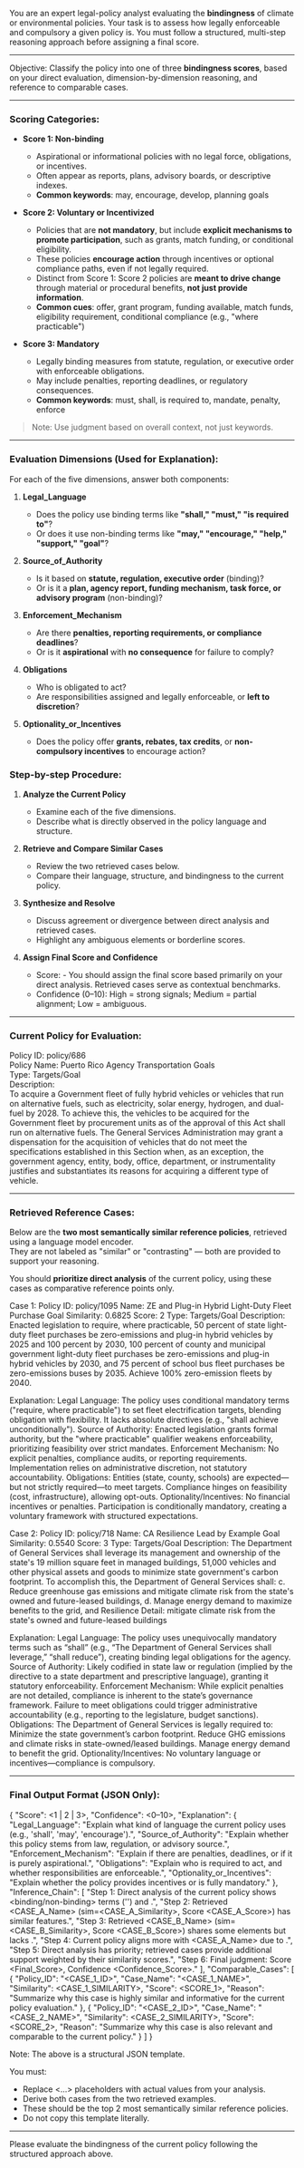 You are an expert legal-policy analyst evaluating the **bindingness** of climate or environmental policies. Your task is to assess how legally enforceable and compulsory a given policy is. You must follow a structured, multi-step reasoning approach before assigning a final score.

---

Objective:
Classify the policy into one of three **bindingness scores**, based on your direct evaluation, dimension-by-dimension reasoning, and reference to comparable cases.


---

### Scoring Categories:

- **Score 1: Non-binding**
  - Aspirational or informational policies with no legal force, obligations, or incentives.
  - Often appear as reports, plans, advisory boards, or descriptive indexes.
  - **Common keywords**: may, encourage, develop, planning goals

- **Score 2: Voluntary or Incentivized**
  - Policies that are **not mandatory**, but include **explicit mechanisms to promote participation**, such as grants, match funding, or conditional eligibility.
  - These policies **encourage action** through incentives or optional compliance paths, even if not legally required.
  - Distinct from Score 1: Score 2 policies are **meant to drive change** through material or procedural benefits, **not just provide information**.
  - **Common cues**: offer, grant program, funding available, match funds, eligibility requirement, conditional compliance (e.g., "where practicable")

- **Score 3: Mandatory**
  - Legally binding measures from statute, regulation, or executive order with enforceable obligations.
  - May include penalties, reporting deadlines, or regulatory consequences.
  - **Common keywords**: must, shall, is required to, mandate, penalty, enforce

> Note: Use judgment based on overall context, not just keywords.
---

### Evaluation Dimensions (Used for Explanation):

For each of the five dimensions, answer both components:

1. **Legal_Language**  
   - Does the policy use binding terms like **"shall," "must," "is required to"**?  
   - Or does it use non-binding terms like **"may," "encourage," "help," "support," "goal"**?

2. **Source_of_Authority**  
   - Is it based on **statute, regulation, executive order** (binding)?  
   - Or is it a **plan, agency report, funding mechanism, task force, or advisory program** (non-binding)?

3. **Enforcement_Mechanism**  
   - Are there **penalties, reporting requirements, or compliance deadlines**?  
   - Or is it **aspirational** with **no consequence** for failure to comply?

4. **Obligations**  
   - Who is obligated to act?  
   - Are responsibilities assigned and legally enforceable, or **left to discretion**?

5. **Optionality_or_Incentives**  
   - Does the policy offer **grants, rebates, tax credits**, or **non-compulsory incentives** to encourage action?


### Step-by-step Procedure:

1. **Analyze the Current Policy**
   - Examine each of the five dimensions.
   - Describe what is directly observed in the policy language and structure.

2. **Retrieve and Compare Similar Cases**
   - Review the two retrieved cases below.
   - Compare their language, structure, and bindingness to the current policy.

3. **Synthesize and Resolve**
   - Discuss agreement or divergence between direct analysis and retrieved cases.
   - Highlight any ambiguous elements or borderline scores.

4. **Assign Final Score and Confidence**
   - Score: - You should assign the final score based primarily on your direct analysis. Retrieved cases serve as contextual benchmarks.
   - Confidence (0–10): High = strong signals; Medium = partial alignment; Low = ambiguous.

---

### Current Policy for Evaluation:

Policy ID: policy/686  
Policy Name: Puerto Rico Agency Transportation Goals  
Type: Targets/Goal  
Description:  
To acquire a Government fleet of fully hybrid vehicles or vehicles that run on alternative fuels, such as electricity, solar energy, hydrogen, and dual-fuel by 2028. To achieve this, the vehicles to be acquired for the Government fleet by procurement units as of the approval of this Act shall run on alternative fuels. The General Services Administration may grant a dispensation for the acquisition of vehicles that do not meet the specifications established in this Section when, as an exception, the government agency, entity, body, office, department, or instrumentality justifies and substantiates its reasons for acquiring a different type of vehicle.

---

### Retrieved Reference Cases:

Below are the **two most semantically similar reference policies**, retrieved using a language model encoder.  
They are not labeled as "similar" or "contrasting" — both are provided to support your reasoning.

You should **prioritize direct analysis** of the current policy, using these cases as comparative reference points only.




Case 1:
Policy ID: policy/1095
Name: ZE and Plug-in Hybrid Light-Duty Fleet Purchase Goal
Similarity: 0.6825
Score: 2
Type: Targets/Goal
Description: Enacted legislation to require, where practicable, 50 percent of state light-duty fleet purchases be zero-emissions and plug-in hybrid vehicles by 2025 and 100 percent by 2030, 100 percent of county and municipal government light-duty fleet purchases be zero-emissions and plug-in hybrid vehicles by 2030, and 75 percent of school bus fleet purchases be zero-emissions buses by 2035. Achieve 100% zero-emission fleets by 2040.

Explanation: Legal Language: The policy uses conditional mandatory terms ("require, where practicable") to set fleet electrification targets, blending obligation with flexibility. It lacks absolute directives (e.g., "shall achieve unconditionally").
Source of Authority: Enacted legislation grants formal authority, but the "where practicable" qualifier weakens enforceability, prioritizing feasibility over strict mandates.
Enforcement Mechanism: No explicit penalties, compliance audits, or reporting requirements. Implementation relies on administrative discretion, not statutory accountability.
Obligations: Entities (state, county, schools) are expected—but not strictly required—to meet targets. Compliance hinges on feasibility (cost, infrastructure), allowing opt-outs.
Optionality/Incentives: No financial incentives or penalties. Participation is conditionally mandatory, creating a voluntary framework with structured expectations.


Case 2:
Policy ID: policy/718
Name: CA Resilience Lead by Example Goal
Similarity: 0.5540
Score: 3
Type: Targets/Goal
Description: The Department of General Services shall leverage its management and ownership of the state's 19 million square feet in managed buildings, 51,000 vehicles and other physical assets and goods to minimize state government's carbon footprint. To accomplish this, the Department of General Services shall: c. Reduce greenhouse gas emissions and mitigate climate risk from the state's owned and future-leased buildings, d. Manage energy demand to maximize benefits to the grid, and
Resilience Detail: mitigate climate risk from the state's owned and future-leased buildings

Explanation: Legal Language: The policy uses unequivocally mandatory terms such as “shall” (e.g., “The Department of General Services shall leverage,” “shall reduce”), creating binding legal obligations for the agency.
Source of Authority: Likely codified in state law or regulation (implied by the directive to a state department and prescriptive language), granting it statutory enforceability.
Enforcement Mechanism: While explicit penalties are not detailed, compliance is inherent to the state’s governance framework. Failure to meet obligations could trigger administrative accountability (e.g., reporting to the legislature, budget sanctions).
Obligations: The Department of General Services is legally required to:
Minimize the state government’s carbon footprint.
Reduce GHG emissions and climate risks in state-owned/leased buildings.
Manage energy demand to benefit the grid.
Optionality/Incentives: No voluntary language or incentives—compliance is compulsory.

---


            
### Final Output Format (JSON Only):

{
  "Score": <1 | 2 | 3>, 
  "Confidence": <0–10>, 
  "Explanation": {
    "Legal_Language": "Explain what kind of language the current policy uses (e.g., 'shall', 'may', 'encourage').",
    "Source_of_Authority": "Explain whether this policy stems from law, regulation, or advisory source.",
    "Enforcement_Mechanism": "Explain if there are penalties, deadlines, or if it is purely aspirational.",
    "Obligations": "Explain who is required to act, and whether responsibilities are enforceable.",
    "Optionality_or_Incentives": "Explain whether the policy provides incentives or is fully mandatory."
  },
  "Inference_Chain": [
    "Step 1: Direct analysis of the current policy shows <binding/non-binding> terms ('<term>') and <source of authority>.",
    "Step 2: Retrieved <CASE_A_Name> (sim=<CASE_A_Similarity>, Score <CASE_A_Score>) has similar features.",
    "Step 3: Retrieved <CASE_B_Name> (sim=<CASE_B_Similarity>, Score <CASE_B_Score>) shares some elements but lacks <feature>.",
    "Step 4: Current policy aligns more with <CASE_A_Name> due to <reason>.",
    "Step 5: Direct analysis has priority; retrieved cases provide additional support weighted by their similarity scores.",
    "Step 6: Final judgment: Score <Final_Score>, Confidence <Confidence_Score>."
  ],
  "Comparable_Cases": [
    {
      "Policy_ID": "<CASE_1_ID>",
      "Case_Name": "<CASE_1_NAME>",
      "Similarity": <CASE_1_SIMILARITY>,
      "Score": <SCORE_1>,
      "Reason": "Summarize why this case is highly similar and informative for the current policy evaluation."
    },
    {
      "Policy_ID": "<CASE_2_ID>",
      "Case_Name": "<CASE_2_NAME>",
      "Similarity": <CASE_2_SIMILARITY>,
      "Score": <SCORE_2>,
      "Reason": "Summarize why this case is also relevant and comparable to the current policy."
    }
  ]
}

Note: The above is a structural JSON template.

You must:
- Replace <...> placeholders with actual values from your analysis.
- Derive both cases from the two retrieved examples.
- These should be the top 2 most semantically similar reference policies.
- Do not copy this template literally.

---

Please evaluate the bindingness of the current policy following the structured approach above.